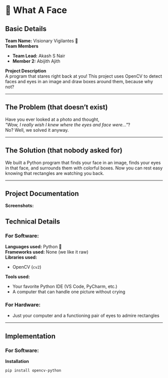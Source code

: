 # 🎯 What A Face

## Basic Details  
**Team Name:** Visionary Vigilantes 👀  
**Team Members**  
- **Team Lead:** Akash S Nair
- **Member 2:** Abijith Ajith 

**Project Description**  
A program that stares right back at you! This project uses OpenCV to detect faces and eyes in an image and draw boxes around them, because why not?  

---

## The Problem (that doesn’t exist)  
Have you ever looked at a photo and thought,  
*"Wow, I really wish I knew where the eyes and face were…"*?  
No? Well, we solved it anyway.  

---

## The Solution (that nobody asked for)  
We built a Python program that finds your face in an image, finds your eyes in that face, and surrounds them with colorful boxes. Now you can rest easy knowing that rectangles are watching you back.  

---

## Project Documentation
**Screenshots:**


## Technical Details  

### For Software:  
**Languages used:** Python 🐍  
**Frameworks used:** None (we like it raw)  
**Libraries used:**  
- OpenCV (`cv2`)  

**Tools used:**  
- Your favorite Python IDE (VS Code, PyCharm, etc.)  
- A computer that can handle one picture without crying  

### For Hardware:  
- Just your computer and a functioning pair of eyes to admire rectangles  

---

## Implementation  

### For Software:  

**Installation**  
```bash
pip install opencv-python
